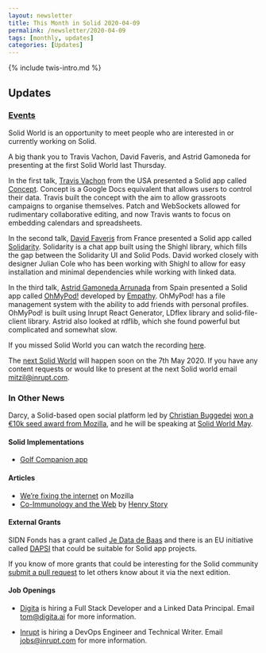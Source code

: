 ```yaml
---
layout: newsletter
title: This Month in Solid 2020-04-09
permalink: /newsletter/2020-04-09
tags: [monthly, updates]
categories: [Updates]
---
```

{% include twis-intro.md %}

## Updates

### [Events](https://solidproject.org/events)

Solid World is an opportunity to meet people who are interested in or currently working on Solid.

A big thank you to Travis Vachon, David Faveris, and Astrid Gamoneda for presenting at the first Solid World last Thursday. 

In the first talk, [Travis Vachon](https://github.com/travis) from the USA presented a Solid app called [Concept](https://github.com/travis/concept). Concept is a Google Docs equivalent that allows users to control their data. Travis built the concept with the aim to allow grassroots campaigns to organise themselves. Patch and WebSockets allowed for rudimentary collaborative editing, and now Travis wants to focus on embedding calendars and spreadsheets. 

In the second talk, [David Faveris](https://forum.solidproject.org/u/Smag0) from France presented a Solid app called [Solidarity](https://github.com/scenaristeur/solidarity). Solidarity is a chat app built using the Shighl library, which fills the gap between the Solidarity UI and Solid Pods. David worked closely with designer Julian Cole who has been working with Shighl to allow for easy installation and minimal dependencies while working with linked data. 

In the third talk, [Astrid Gamoneda Arrunada](https://github.com/empathyco/solid-pods-management/commits?author=astrd) from Spain presented a Solid app called [OhMyPod!](https://ohmypod.netlify.com/login)  developed by [Empathy](https://www.empathy.co/). OhMyPod! has a file management system with the ability to add friends with personal profiles. OhMyPod! is built using Inrupt React Generator, LDflex library and solid-file-client library. Astrid also looked at rdflib, which she found powerful but complicated and somewhat slow. 

If you missed Solid World you can watch the recording [here](https://vimeo.com/404963568). 

The [next Solid World](https://www.eventbrite.com/e/solid-world-tickets-101812024506?aff=erelexpmlt) will happen soon on the 7th May 2020. If you have any content requests or would like to present at the next Solid world email mitzil@inrupt.com. 

### In Other News  

Darcy, a Solid-based open social platform led by [Christian Buggedei](https://github.com/JollyOrc) [won a €10k seed award from Mozilla](https://www.patreon.com/posts/35809190), and he will be speaking at [Solid World May](https://www.eventbrite.com/e/solid-world-tickets-101812024506).

#### Solid Implementations

* [Golf Companion app](https://gca-solid.now.sh/login)

#### Articles

* [We’re fixing the internet](https://blog.mozilla.org/blog/2020/03/30/were-fixing-the-internet-join-us/) on Mozilla
* [Co-Immunology and the Web](https://medium.com/@bblfish/co-immunology-and-the-web-43379b46688e) by [Henry Story](https://medium.com/@bblfish)

#### External Grants

SIDN Fonds has a grant called [Je Data de Baas](https://www.sidnfonds.nl/nieuws/follow-up-call-je-data-de-baas) and there is an EU initiative called [DAPSI](https://dapsi.ngi.eu/) that could be suitable for Solid app projects.

If you know of more grants that could be interesting for the Solid community [submit a pull request](https://github.com/solid/solidproject.org/blob/staging/_posts/newsletter/next.md) to let others know about it via the next edition.

#### Job Openings

* [Digita](https://www.digita.ai/careers) is hiring a Full Stack Developer and a Linked Data Principal. Email tom@digita.ai for more information.

* [Inrupt](https://inrupt.com/careers) is hiring a DevOps Engineer and Technical Writer. Email jobs@inrupt.com for more information.
 